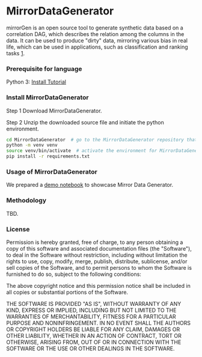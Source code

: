 # MirrorDataGenerator

mirrorGen is an open source tool to generate synthetic data based on a correlation DAG, which describes the relation among the columns in the data. It can be used to produce "dirty" data, mirroring various bias in real life, which can be used in applications, such as classification and ranking tasks [1](https://arxiv.org/abs/2006.08688).

### Prerequisite for language

Python 3: [Install Tutorial](https://installpython3.com/)


### Install MirrorDataGenerator

Step 1 Download MirrorDataGenerator.

Step 2 Unzip the downloaded source file and initiate the python environment.

```bash
cd MirrorDataGenerator  # go to the MirrorDataGenerator repository that is just downloaded
python -m venv venv
source venv/bin/activate  # activate the environment for MirrorDataGenerator
pip install -r requirements.txt
```

 
### Usage of MirrorDataGenerator

We prepared a [demo notebook](Demo_mirror_generator.ipynb) to showcase Mirror Data Generator.


### Methodology 

TBD. 


### License

Permission is hereby granted, free of charge, to any person obtaining a copy of this software and associated documentation files (the "Software"), to deal in the Software without restriction, including without limitation the rights to use, copy, modify, merge, publish, distribute, sublicense, and/or sell copies of the Software, and to permit persons to whom the Software is furnished to do so, subject to the following conditions:

The above copyright notice and this permission notice shall be included in all copies or substantial portions of the Software.

THE SOFTWARE IS PROVIDED "AS IS", WITHOUT WARRANTY OF ANY KIND, EXPRESS OR IMPLIED, INCLUDING BUT NOT LIMITED TO THE WARRANTIES OF MERCHANTABILITY, FITNESS FOR A PARTICULAR PURPOSE AND NONINFRINGEMENT. IN NO EVENT SHALL THE AUTHORS OR COPYRIGHT HOLDERS BE LIABLE FOR ANY CLAIM, DAMAGES OR OTHER LIABILITY, WHETHER IN AN ACTION OF CONTRACT, TORT OR OTHERWISE, ARISING FROM, OUT OF OR IN CONNECTION WITH THE SOFTWARE OR THE USE OR OTHER DEALINGS IN THE SOFTWARE.
